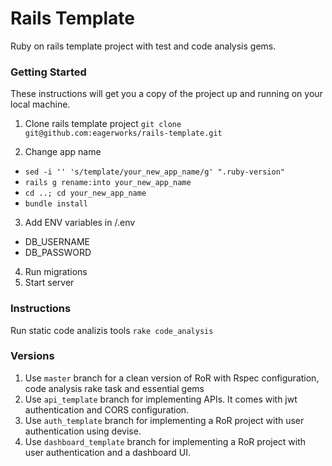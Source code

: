 # Rails Template

Ruby on rails template project with test and code analysis gems.

### Getting Started

These instructions will get you a copy of the project up and running on your local machine.

1. Clone rails template project
  `git clone git@github.com:eagerworks/rails-template.git`

2. Change app name
  - `sed -i '' 's/template/your_new_app_name/g' ".ruby-version"`
  - `rails g rename:into your_new_app_name`
  - `cd ..; cd your_new_app_name`
  - `bundle install`

3. Add ENV variables in /.env
  - DB_USERNAME
  - DB_PASSWORD

4. Run migrations
5. Start server

### Instructions

Run static code analizis tools
`rake code_analysis`

### Versions

1. Use `master` branch for a clean version of RoR with Rspec configuration, code analysis rake task and essential gems
2. Use `api_template` branch for implementing APIs. It comes with jwt authentication and CORS configuration.
3. Use `auth_template` branch for implementing a RoR project with user authentication using devise.
4. Use `dashboard_template` branch for implementing a RoR project with user authentication and a dashboard UI.


